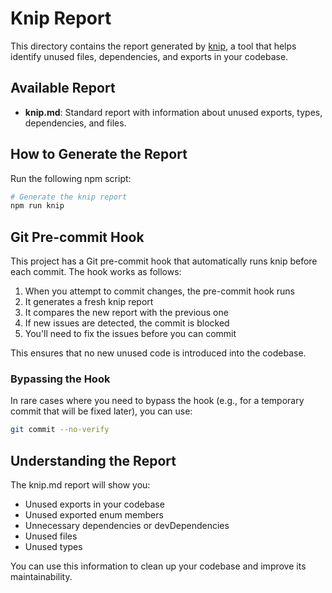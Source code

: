 # Knip Report

This directory contains the report generated by [knip](https://github.com/webpro/knip), a tool that helps identify unused files, dependencies, and exports in your codebase.

## Available Report

- **knip.md**: Standard report with information about unused exports, types, dependencies, and files.

## How to Generate the Report

Run the following npm script:

```bash
# Generate the knip report
npm run knip
```

## Git Pre-commit Hook

This project has a Git pre-commit hook that automatically runs knip before each commit. The hook works as follows:

1. When you attempt to commit changes, the pre-commit hook runs
2. It generates a fresh knip report
3. It compares the new report with the previous one
4. If new issues are detected, the commit is blocked
5. You'll need to fix the issues before you can commit

This ensures that no new unused code is introduced into the codebase.

### Bypassing the Hook

In rare cases where you need to bypass the hook (e.g., for a temporary commit that will be fixed later), you can use:

```bash
git commit --no-verify
```

## Understanding the Report

The knip.md report will show you:

- Unused exports in your codebase
- Unused exported enum members
- Unnecessary dependencies or devDependencies
- Unused files
- Unused types

You can use this information to clean up your codebase and improve its maintainability. 